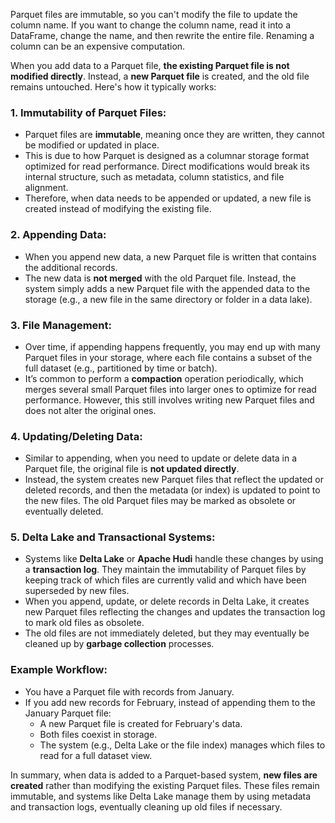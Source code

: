 Parquet files are immutable, so you can't modify the file to update the column name. If you want to change the column name, read it into a DataFrame, change the name, and then rewrite the entire file. Renaming a column can be an expensive computation.

When you add data to a Parquet file, **the existing Parquet file is not modified directly**. Instead, a **new Parquet file** is created, and the old file remains untouched. Here's how it typically works:

### 1. **Immutability of Parquet Files**:
   - Parquet files are **immutable**, meaning once they are written, they cannot be modified or updated in place.
   - This is due to how Parquet is designed as a columnar storage format optimized for read performance. Direct modifications would break its internal structure, such as metadata, column statistics, and file alignment.
   - Therefore, when data needs to be appended or updated, a new file is created instead of modifying the existing file.

### 2. **Appending Data**:
   - When you append new data, a new Parquet file is written that contains the additional records.
   - The new data is **not merged** with the old Parquet file. Instead, the system simply adds a new Parquet file with the appended data to the storage (e.g., a new file in the same directory or folder in a data lake).

### 3. **File Management**:
   - Over time, if appending happens frequently, you may end up with many Parquet files in your storage, where each file contains a subset of the full dataset (e.g., partitioned by time or batch).
   - It’s common to perform a **compaction** operation periodically, which merges several small Parquet files into larger ones to optimize for read performance. However, this still involves writing new Parquet files and does not alter the original ones.

### 4. **Updating/Deleting Data**:
   - Similar to appending, when you need to update or delete data in a Parquet file, the original file is **not updated directly**.
   - Instead, the system creates new Parquet files that reflect the updated or deleted records, and then the metadata (or index) is updated to point to the new files. The old Parquet files may be marked as obsolete or eventually deleted.

### 5. **Delta Lake and Transactional Systems**:
   - Systems like **Delta Lake** or **Apache Hudi** handle these changes by using a **transaction log**. They maintain the immutability of Parquet files by keeping track of which files are currently valid and which have been superseded by new files.
   - When you append, update, or delete records in Delta Lake, it creates new Parquet files reflecting the changes and updates the transaction log to mark old files as obsolete.
   - The old files are not immediately deleted, but they may eventually be cleaned up by **garbage collection** processes.

### Example Workflow:
- You have a Parquet file with records from January.
- If you add new records for February, instead of appending them to the January Parquet file:
  - A new Parquet file is created for February's data.
  - Both files coexist in storage.
  - The system (e.g., Delta Lake or the file index) manages which files to read for a full dataset view.

In summary, when data is added to a Parquet-based system, **new files are created** rather than modifying the existing Parquet files. These files remain immutable, and systems like Delta Lake manage them by using metadata and transaction logs, eventually cleaning up old files if necessary.
